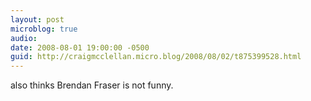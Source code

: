 ```yaml
---
layout: post
microblog: true
audio: 
date: 2008-08-01 19:00:00 -0500
guid: http://craigmcclellan.micro.blog/2008/08/02/t875399528.html
---
```

also thinks Brendan Fraser is not funny.
